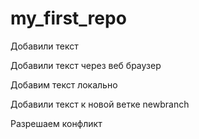 ﻿# my_first_repo

Добавили текст

Добавили текст через веб браузер

Добавим текст локально

Добавили текст к новой ветке newbranch

Разрешаем конфликт
